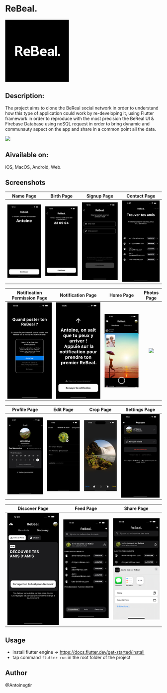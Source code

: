 # ReBeal.

<img height="200" src="https://github.com/Antoinegtir/bereal-clone/blob/main/assets/rebeals.png?raw=true"></img>


## Description:
The project aims to clone the BeReal social network in order to understand how this type of application could work by re-developing it, using Flutter framework in order to reproduce with the most precision the BeReal UI & Firebase Database using noSQL request in order to bring dynamic and communauty aspect on the app and share in a common point all the data.

<img src="https://skillicons.dev/icons?i=flutter,dart"/>

## Aivailable on:
iOS, MacOS, Android, Web.

## Screenshots

Name Page               |  Birth Page               | Signup Page               |  Contact Page
:-------------------------:|:-------------------------:|:-------------------------:|:-------------------------:
![](https://github.com/Antoinegtir/bereal-clone/blob/main/screenshot/name.png?raw=true)|![](https://github.com/Antoinegtir/bereal-clone/blob/main/screenshot/bitrh.png?raw=true)|![](https://github.com/Antoinegtir/bereal-clone/blob/main/screenshot/signup.png?raw=true)|![](https://github.com/Antoinegtir/bereal-clone/blob/main/screenshot/contact.png?raw=true)|

Notification Permission Page         |  Notification Page       |   Home Page               |  Photos Page
:-------------------------:|:-------------------------:|:-------------------------:|:-------------------------:
![](https://github.com/Antoinegtir/bereal-clone/blob/main/screenshot/notification.png?raw=true)|![](https://github.com/Antoinegtir/bereal-clone/blob/main/screenshot/push.png?raw=true)|![](https://github.com/Antoinegtir/bereal-clone/blob/main/screenshot/home.png?raw=true)|![](https://github.com/Antoinegtir/bereal-clone/blob/main/screenshot/photos.png?raw=true)|

Profile Page                  | Edit Page       |   Crop Page      |     Settings Page
:-------------------------:|:-------------------------:|:-------------------------:|:-------------------------:
![](https://github.com/Antoinegtir/bereal-clone/blob/main/screenshot/profile.png?raw=true)|![](https://github.com/Antoinegtir/bereal-clone/blob/main/screenshot/edit.png?raw=true)|![](https://github.com/Antoinegtir/bereal-clone/blob/main/screenshot/crop.png?raw=true)|![](https://github.com/Antoinegtir/bereal-clone/blob/main/screenshot/settings.png?raw=true)|

Discover Page         |  Feed Page              |   Share Page
:-------------------------:|:-------------------------:|:-------------------------:
![](https://github.com/Antoinegtir/bereal-clone/blob/main/screenshot/discover.png?raw=true)|![](https://github.com/Antoinegtir/bereal-clone/blob/main/screenshot/feed.png?raw=true)|![](https://github.com/Antoinegtir/bereal-clone/blob/main/screenshot/share.png?raw=true)|![]|


## Usage

- install flutter engine -> https://docs.flutter.dev/get-started/install
- tap command `flutter run` in the root folder of the project

## Author

@Antoinegtir
